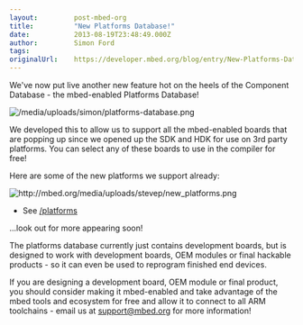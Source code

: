 ```yaml
---
layout:         post-mbed-org
title:          "New Platforms Database!"
date:           2013-08-19T23:48:49.000Z
author:         Simon Ford
tags:           
originalUrl:    https://developer.mbed.org/blog/entry/New-Platforms-Database/
---
```


<p>We&apos;ve now put live another new feature hot on the heels of the Component
  Database - the mbed-enabled Platforms Database!</p>
<p>
  <img src="https://developer.mbed.org/media/uploads/simon/platforms-database.png"
  alt="/media/uploads/simon/platforms-database.png" title="/media/uploads/simon/platforms-database.png">
</p>
<p>We developed this to allow us to support all the mbed-enabled boards that
  are popping up since we opened up the SDK and HDK for use on 3rd party
  platforms. You can select any of these boards to use in the compiler for
  free!</p>
<p>Here are some of the new platforms we support already:</p>
<p>
  <img src="http://mbed.org/media/uploads/stevep/new_platforms.png" alt="http://mbed.org/media/uploads/stevep/new_platforms.png"
  title="http://mbed.org/media/uploads/stevep/new_platforms.png">
</p>
<ul>
  <li>See <a href="/platforms">/platforms</a>

  </li>
</ul>
<p>...look out for more appearing soon!</p>
<p>The platforms database currently just contains development boards, but
  is designed to work with development boards, OEM modules or final hackable
  products - so it can even be used to reprogram finished end devices.</p>
<p>If you are designing a development board, OEM module or final product,
  you should consider making it mbed-enabled and take advantage of the mbed
  tools and ecosystem for free and allow it to connect to all ARM toolchains
  - email us at <a href="mailto:support@mbed.org">support@mbed.org</a> for
  more information!</p>
